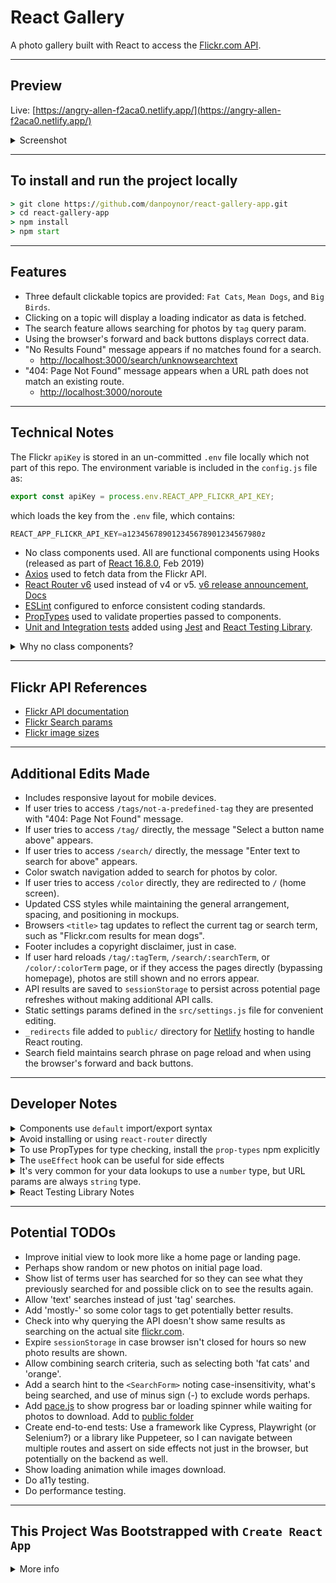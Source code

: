 # React Gallery

A photo gallery built with React to access the [Flickr.com API](https://www.flickr.com/services/developer/api/).

---

## Preview

Live: [https://angry-allen-f2aca0.netlify.app/](https://angry-allen-f2aca0.netlify.app/)

<details>

  <summary>Screenshot</summary>

  <img width="1043" alt="Screen Shot 2022-03-17 at 4 05 40 PM" src="https://user-images.githubusercontent.com/764270/158895419-bc62fd73-e104-4daf-a2ae-dd6b6e6d7d78.png">

</details>

---


## To install and run the project locally

```cmd
> git clone https://github.com/danpoynor/react-gallery-app.git
> cd react-gallery-app
> npm install
> npm start
```

---

## Features

- Three default clickable topics are provided: `Fat Cats`, `Mean Dogs`, and `Big Birds`.
- Clicking on a topic will display a loading indicator as data is fetched.
- The search feature allows searching for photos by `tag` query param.
- Using the browser's forward and back buttons displays correct data.
- "No Results Found" message appears if no matches found for a search.
  - [http://localhost:3000/search/unknowsearchtext](http://localhost:3000/search/unknowsearchtext)
- "404: Page Not Found" message appears when a URL path does not match an existing route.
  - [http://localhost:3000/noroute](http://localhost:3000/noroute)

---

## Technical Notes

The Flickr `apiKey` is stored in an un-committed `.env` file locally which not part of this repo. The environment variable is included in the `config.js` file as:

```js
export const apiKey = process.env.REACT_APP_FLICKR_API_KEY;
```

which loads the key from the `.env` file, which contains:

```js
REACT_APP_FLICKR_API_KEY=a123456789012345678901234567980z
```

- No class components used. All are functional components using Hooks (released as part of [React 16.8.0](https://reactjs.org/blog/2019/02/06/react-v16.8.0.html), Feb 2019)
- [Axios](https://axios-http.com/) used to fetch data from the Flickr API.
- [React Router v6](https://reactrouter.com/) used instead of v4 or v5. [v6 release announcement](https://remix.run/blog/react-router-v6), [Docs](https://reactrouter.com/docs/en/v6)
- [ESLint](https://eslint.org) configured to enforce consistent coding standards.
- [PropTypes](https://reactjs.org/docs/typechecking-with-proptypes.html) used to validate properties passed to components.
- [Unit and Integration tests](https://reactjs.org/docs/testing.html) added using [Jest](https://jestjs.io/docs/getting-started) and [React Testing Library](https://testing-library.com/docs/react-testing-library/intro/).

<details>
<summary>Why no class components?</summary>

From the [React docs](https://reactjs.org/docs/hooks-intro.html#classes-confuse-both-people-and-machines):

<blockquote>...However, we found that class components can encourage unintentional patterns that make these optimizations fall back to a slower path. Classes present issues for today’s tools, too. For example, classes don’t minify very well, and they make hot reloading flaky and unreliable. We want to present an API that makes it more likely for code to stay on the optimizable path.
<br><br>
To solve these problems, Hooks let you use more of React’s features without classes. Conceptually, React components have always been closer to functions. Hooks embrace functions, but without sacrificing the practical spirit of React. Hooks provide access to imperative escape hatches and don’t require you to learn complex functional or reactive programming techniques.</blockquote>

See also: [React Hooks FAQ](https://reactjs.org/docs/hooks-faq.html)

Custom hooks examples: [usehooks.com](https://usehooks.com/)

</details>

---

## Flickr API References

- [Flickr API documentation](https://www.flickr.com/services/api/)
- [Flickr Search params](https://www.flickr.com/services/api/flickr.photos.search.html)
- [Flickr image sizes](https://www.flickr.com/services/api/misc.urls.html)

---

## Additional Edits Made

- Includes responsive layout for mobile devices.
- If user tries to access `/tags/not-a-predefined-tag` they are presented with "404: Page Not Found" message.
- If user tries to access `/tag/` directly, the message "Select a button name above" appears.
- If user tries to access `/search/` directly, the message "Enter text to search for above" appears.
- Color swatch navigation added to search for photos by color.
- If user tries to access `/color` directly, they are redirected to `/` (home screen).
- Updated CSS styles while maintaining the general arrangement, spacing, and positioning in mockups.
- Browsers `<title>` tag updates to reflect the current tag or search term, such as "Flickr.com results for mean dogs".
- Footer includes a copyright disclaimer, just in case.
- If user hard reloads `/tag/:tagTerm`, `/search/:searchTerm`, or  `/color/:colorTerm` page, or if they access the pages directly (bypassing homepage), photos are still shown and no errors appear.
- API results are saved to `sessionStorage` to persist across potential page refreshes without making additional API calls.
- Static settings params defined in the `src/settings.js` file for convenient editing.
- `_redirects` file added to `public/` directory for [Netlify](https://www.netlify.com/) hosting to handle React routing.
- Search field maintains search phrase on page reload and when using the browser's forward and back buttons.

---

## Developer Notes

<details>

<summary>Components use <code>default</code> import/export syntax</summary>

Since they only export one thing, these components are using the `default` imports/exports syntax. Otherwise, there would be benefits to using `named` imports/exports.

- Source: [https://create-react-app.dev/docs/importing-a-component/](https://create-react-app.dev/docs/importing-a-component/)
- Source: [https://www.bundleapps.io/blog/use-named-exports-over-default-exports-in-javascript](https://www.bundleapps.io/blog/use-named-exports-over-default-exports-in-javascript)

</details>

<details>

<summary>Avoid installing or using <code>react-router</code> directly</summary>

If you're writing an application that will run in the browser, you should instead install `react-router-dom`. Similarly, if you are writing a React Native application, you should instead install `react-router-native`. Both of those will install `react-router` as a dependency. <em>never `import` anything directly from the `react-router` package</em>. You should have everything you need in either `react-router-dom` or `react-router-native`.

- Source: [https://github.com/remix-run/react-router/tree/main/packages/react-router](https://github.com/remix-run/react-router/tree/main/packages/react-router)

</details>

<details>

<summary>To use PropTypes for type checking, install the <code>prop-types</code> npm explicitly</summary>

You should never rely on other packages "transitive dependencies" just "being there". Always explicitly install them (and add them to package.json) to avoid them breaking. For example if React uses PropTypes internally (without exposing them), it could potentially remove them or change their major version, and do so in a patch release. This is safe if they're not exposed.

- Source: [https://github.com/facebook/create-react-app/issues/3985#issuecomment-363410237](https://github.com/facebook/create-react-app/issues/3985#issuecomment-363410237)
- React PropTypes Documentation: [https://reactjs.org/docs/typechecking-with-proptypes.html](https://reactjs.org/docs/typechecking-with-proptypes.html)
- Repo: [https://github.com/facebook/prop-types](https://github.com/facebook/prop-types)

</details>

<details>

<summary>The <code>useEffect</code> hook can be useful for side effects</summary>

- By default, <code>useEffect</code> runs both after the first render and after every update. This can be [customized](https://reactjs.org/docs/hooks-effect.html#tip-optimizing-performance-by-skipping-effects) though to optimize performance.
- `useEffect` allows us to do things that don't have to do with the render of the component, but that are just a side effects. Such as doing a console.log or title update when a value changes:

```js
function Example() {
  const [count, setCount] = useState(0);

  useEffect(() => {
    console.log(`Count changed to ${count}`); // This will log when the count changes
    // Could also update the document title using the browser API
    document.title = `You clicked ${count} times`;
  }); // No dependency array necessary. Adding [] will only reader default value 0

  return (
    <div>
      <p>You clicked {count} times</p>
      <button onClick={() => setCount(count + 1)}>
        Click me
      </button>
    </div>
  );
}
```

- It's okay to have more than one `useEffect` and have each log a different variable if it changes.
- Unlike `componentDidMount` or `componentDidUpdate`, effects scheduled with `useEffect` don't block the browser from updating the screen. This makes your app feel more responsive. The majority of effects don’t need to happen synchronously. In the uncommon cases where they do (such as measuring the layout), there is a separate [useLayoutEffect](https://reactjs.org/docs/hooks-reference.html#uselayouteffect) Hook with an API identical to useEffect.
- Tip: [Use Multiple Effects to Separate Concerns](https://reactjs.org/docs/hooks-effect.html#tip-use-multiple-effects-to-separate-concerns)
- Tip: [Optimize Performance by Skipping Effects](https://reactjs.org/docs/hooks-effect.html#tip-optimizing-performance-by-skipping-effects)
- useEffects docs: [https://reactjs.org/docs/hooks-effect.html](https://reactjs.org/docs/hooks-effect.html)

</details>

<details>

<summary>It's very common for your data lookups to use a <code>number</code> type, but URL params are always <code>string</code> type.</summary>

If needed, use something like `parseInt(params.invoiceId, 10)` to convert a URL param to a number.

- Source: [https://reactrouter.com/docs/en/v6/getting-started/tutorial](https://reactrouter.com/docs/en/v6/getting-started/tutorial)

</details>

<details>

<summary>React Testing Library Notes</summary>

- It doesn't replace Jest. It works with Jest (or Mocha).
- Is a replacement for Enzyme (created by AirbnB)
- RTL is all about testing what is output on the DOM.
- You can have an 'await' to wait for an elements to appear or data to load.
- Instead of testing `state`, you should test what's in the DOM (which is what user would see).
- There is a [Babel plugin](https://www.npmjs.com/package/babel-plugin-react-remove-properties) that can be used to remove `data-test` or `data-testid` attributes from your code if needed.
- If you don't want to use `data-testid` you can use regular DOM methods and properties to query elements, such as

```js
const firstLiInDiv = container.querySelector('div li')
const allLisInDiv = container.querySelectorAll('div li')
const rootElement = container.firstChild
```

- Avoid using the DOM: React Testing Library provides methods for semantically querying DOM elements so that we can test our page in the most accessible way. Instead of searching by class name, we find elements by [role](https://testing-library.com/docs/queries/byrole), [label](https://testing-library.com/docs/queries/bylabeltext), [placeholder text](https://testing-library.com/docs/queries/byplaceholdertext), [text content](https://testing-library.com/docs/queries/bytext), [display value](https://testing-library.com/docs/queries/bydisplayvalue), [alt text](https://testing-library.com/docs/queries/byalttext), [title](https://testing-library.com/docs/queries/bytitle), or by using a [data-testid](https://testing-library.com/docs/queries/bytestid). Folks coming from Enzyme or other UI testing libraries that use heavy DOM traversal to select DOM nodes may bring that into RTL testing.
- If there are multiple items with the same role in the rendered content, you can query a specific element by its 'accessible name' such as its text content, label text, or value of the aria-label. `getByAltText('fancy image')` and `getByRole('img', { name: 'fancy image' })` are equivalent.
- [`@testing-library/jest-dom`](https://github.com/testing-library/jest-dom) provides a set of custom jest matchers that you can use to extend jest and assert various things about the state of a DOM. It helps you avoid repetitive patterns that arise in doing so, such as checking for an element's attributes, its text content, its css classes
- [`@testing-library/dom`](https://www.npmjs.com/package/@testing-library/dom) facilitate querying the DOM in the same way the user would. Finding form elements by their label text (just like a user would), finding links and buttons from their text (like a user would), and more. It also exposes a recommended way to find elements by a data-testid as an "escape hatch" for elements where the text content and label do not make sense or is not practical. This library encourages your applications to be more accessible and allows you to get your tests closer to using your components the way a user will, which allows your tests to give you more confidence that your application will work when a real user uses it.
It's important that `@testing-library/dom` is resolved to the same installation required by the framework wrapper of your choice. Usually this means that if you use one of the [framework wrappers](https://testing-library.com/docs/dom-testing-library/install#wrappers), you should not add @testing-library/dom to your project dependencies.
- [`@testing-library/user-event`](https://testing-library.com/docs/user-event/intro/) unlike [`fireEvent`](https://testing-library.com/docs/dom-testing-library/api-events#fireevent), `user-event` dispatches events like they would happen if a user interacted with the document. That might lead to the same events you previously dispatched per `fireEvent` directly, but it also might catch bugs that make it impossible for a user to trigger said events.
This is [why you should use user-event](https://ph-fritsche.github.io/blog/post/why-userevent) to test interaction with your components.

Resources:

- Testing-Library
  -[Testing-Library](https://testing-library.com/)
  - [React Testing-Library Docs](https://testing-library.com/docs/react-testing-library/intro)
  - [React Testing-Library Docs: Querying](https://testing-library.com/docs/react-testing-library/api-queries)
  - [Testing-Library Examples](https://testing-library.com/docs/example-codesandbox)
  - [react-testing-examples.com](https://react-testing-examples.com/jest-rtl/)
  - [Testing-Library Query Playground](https://testing-playground.com/)
    - [Query Playground: Chrome DevTools Extension](https://chrome.google.com/webstore/detail/testing-playground/hejbmebodbijjdhflfknehhcgaklhano)
    - [Query Playground: Firefox DevTools Extension](https://addons.mozilla.org/en-US/firefox/addon/testing-playground/)

</details>

---

## Potential TODOs

- Improve initial view to look more like a home page or landing page.
- Perhaps show random or new photos on initial page load.
- Show list of terms user has searched for so they can see what they previously searched for and possible click on to see the results again.
- Allow 'text' searches instead of just 'tag' searches.
- Add 'mostly-' so some color tags to get potentially better results.
- Check into why querying the API doesn't show same results as searching on the actual site [flickr.com](https://flickr.com).
- Expire `sessionStorage` in case browser isn't closed for hours so new photo results are shown.
- Allow combining search criteria, such as selecting both 'fat cats' and 'orange'.
- Add a search hint to the `<SearchForm>` noting case-insensitivity, what's being searched, and use of minus sign (-) to exclude words perhaps.
- Add [pace.js](https://codebyzach.github.io/pace/) to show progress bar or loading spinner while waiting for photos to download. Add to [public folder](https://create-react-app.dev/docs/using-the-public-folder#when-to-use-the-public-folder)
- Create end-to-end tests: Use a framework like Cypress, Playwright (or Selenium?) or a library like Puppeteer, so I can navigate between multiple routes and assert on side effects not just in the browser, but potentially on the backend as well.
- Show loading animation while images download.
- Do a11y testing.
- Do performance testing.

---

## This Project Was Bootstrapped with `Create React App`

<details>
<summary>More info</summary>

[Create React App](https://github.com/facebook/create-react-app).

### Available Scripts

In the project directory, you can run:

#### `npm start`

Runs the app in the development mode.\
Open [http://localhost:3000](http://localhost:3000) to view it in your browser.

The page will reload when you make changes.\
You may also see any lint errors in the console.

#### `npm test`

Launches the test runner in the interactive watch mode.\
See the section about [running tests](https://facebook.github.io/create-react-app/docs/running-tests) for more information.

#### `npm run build`

Builds the app for production to the `build` folder.\
It correctly bundles React in production mode and optimizes the build for the best performance.

The build is minified and the filenames include the hashes.\
Your app is ready to be deployed!

See the section about [deployment](https://facebook.github.io/create-react-app/docs/deployment) for more information.

#### `npm run eject`

**Note: this is a one-way operation. Once you `eject`, you can't go back!**

If you aren't satisfied with the build tool and configuration choices, you can `eject` at any time. This command will remove the single build dependency from your project.

Instead, it will copy all the configuration files and the transitive dependencies (webpack, Babel, ESLint, etc.) right into your project, so you have full control over them. All the commands except `eject` will still work, but they will point to the copied scripts, so you can tweak them. At this point you're on your own.

You don't have to ever use `eject`. The curated feature set is suitable for small and middle deployments, and you shouldn't feel obligated to use this feature. However, we understand that this tool wouldn't be useful if you couldn't customize it when you are ready for it.

### Learn More

You can learn more in the [Create React App documentation](https://facebook.github.io/create-react-app/docs/getting-started).

To learn React, check out the [React documentation](https://reactjs.org/).

#### Code Splitting

This section has moved here: [https://facebook.github.io/create-react-app/docs/code-splitting](https://facebook.github.io/create-react-app/docs/code-splitting)

#### Analyzing the Bundle Size

This section has moved here: [https://facebook.github.io/create-react-app/docs/analyzing-the-bundle-size](https://facebook.github.io/create-react-app/docs/analyzing-the-bundle-size)

#### Making a Progressive Web App

This section has moved here: [https://facebook.github.io/create-react-app/docs/making-a-progressive-web-app](https://facebook.github.io/create-react-app/docs/making-a-progressive-web-app)

#### Advanced Configuration

This section has moved here: [https://facebook.github.io/create-react-app/docs/advanced-configuration](https://facebook.github.io/create-react-app/docs/advanced-configuration)

#### Deployment

This section has moved here: [https://facebook.github.io/create-react-app/docs/deployment](https://facebook.github.io/create-react-app/docs/deployment)

#### `npm run build` fails to minify

This section has moved here: [https://facebook.github.io/create-react-app/docs/troubleshooting#npm-run-build-fails-to-minify](https://facebook.github.io/create-react-app/docs/troubleshooting#npm-run-build-fails-to-minify)

</details>
